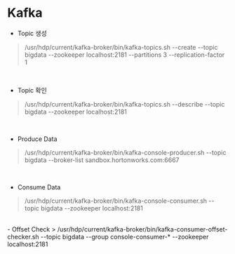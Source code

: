 Kafka
==================

- Topic 생성
> /usr/hdp/current/kafka-broker/bin/kafka-topics.sh --create --topic bigdata --zookeeper localhost:2181 --partitions 3 --replication-factor 1

<br>

- Topic 확인
> /usr/hdp/current/kafka-broker/bin/kafka-topics.sh --describe --topic bigdata --zookeeper localhost:2181

<br>

- Produce Data
> /usr/hdp/current/kafka-broker/bin/kafka-console-producer.sh --topic bigdata --broker-list sandbox.hortonworks.com:6667

<br>

- Consume Data
> /usr/hdp/current/kafka-broker/bin/kafka-console-consumer.sh --topic bigdata --zookeeper localhost:2181

<br>
- Offset Check
> /usr/hdp/current/kafka-broker/bin/kafka-consumer-offset-checker.sh --topic bigdata --group console-consumer-* --zookeeper localhost:2181

